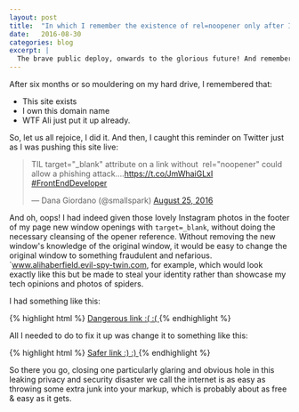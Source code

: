 ```yaml
---
layout: post
title:  "In which I remember the existence of rel=noopener only after I finally go live"
date:   2016-08-30
categories: blog
excerpt: | 
  The brave public deploy, onwards to the glorious future! And remembering to play safely when opening new windows.
---
```


After six months or so mouldering on my hard drive, I remembered that:

  - This site exists
  - I own this domain name
  - WTF Ali just put it up already.

So, let us all rejoice, I did it. And then, I caught this reminder on Twitter just as I was pushing this site live: 

<blockquote class="twitter-tweet" data-lang="en"><p lang="en" dir="ltr">TIL target=&quot;_blank&quot; attribute on a link without  rel=&quot;noopener&quot; could allow a phishing attack....<a href="https://t.co/JmWhaiGLxI">https://t.co/JmWhaiGLxI</a> <a href="https://twitter.com/hashtag/FrontEndDeveloper?src=hash">#FrontEndDeveloper</a></p>&mdash; Dana Giordano (@smallspark) <a href="https://twitter.com/smallspark/status/768908206395445248">August 25, 2016</a></blockquote>
<script async src="//platform.twitter.com/widgets.js" charset="utf-8"></script>

And oh, oops! I had indeed given those lovely Instagram photos in the footer of my page new window openings with `target=_blank`, without doing the necessary cleansing of the opener reference. Without removing the new window's knowledge of the original window, it would be easy to change the original window to something fraudulent and nefarious. `www.alihaberfield.evil-spy-twin.com, for example, which would look exactly like this but be made to steal your identity rather than showcase my tech opinions and photos of spiders.

I had something like this:

{% highlight html %} 
   <a href="http://instagram.com/me/my_glorious_photo" target="_blank">
   	Dangerous link :( :(
   </a>
{% endhighlight %} 

All I needed to do to fix it up was change it to something like this: 

{% highlight html %} 
   <a href="http://instagram.com/me/my_glorious_photo" target="_blank"  rel="noopener noreferrer">
   	Safer link :) :)
   </a>
{% endhighlight %} 

So there you go, closing one particularly glaring and obvious hole in this leaking privacy and security disaster we call the internet is as easy as throwing some extra junk into your markup, which is probably about as free & easy as it gets.